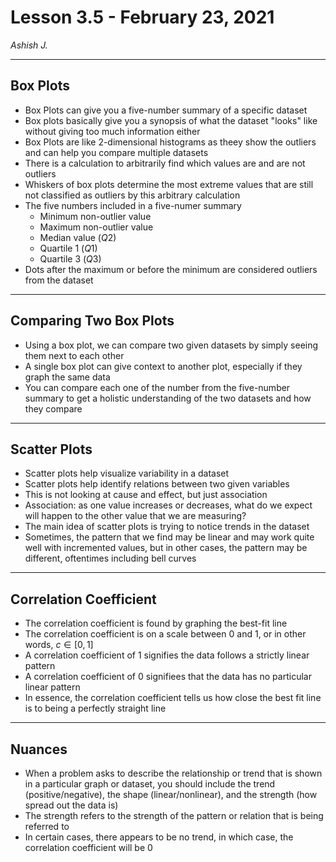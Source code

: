 # Lesson 3.5 - February 23, 2021
<cite>Ashish J.</cite>

****
## Box Plots
- Box Plots can give you a five-number summary of a specific dataset
- Box plots basically give you a synopsis of what the dataset "looks" like without giving too much information either
- Box Plots are like $2$-dimensional histograms as theey show the outliers and can help you compare multiple datasets
- There is a calculation to arbitrarily find which values are and are not outliers
- Whiskers of box plots determine the most extreme values that are still not classified as outliers by this arbitrary calculation
- The five numbers included in a five-numer summary
	- Minimum non-outlier value
	- Maximum non-outlier value
	- Median value ($Q2$)
	- Quartile 1 ($Q1$)
	- Quartile 3 ($Q3$)
- Dots after the maximum or before the minimum are considered outliers from the dataset

****
## Comparing Two Box Plots
- Using a box plot, we can compare two given datasets by simply seeing them next to each other
- A single box plot can give context to another plot, especially if they graph the same data
- You can compare each one of the number from the five-number summary to get a holistic understanding of the two datasets and how they compare

****
## Scatter Plots
- Scatter plots help visualize variability in a dataset
- Scatter plots help identify relations between two given variables
- This is not looking at cause and effect, but just association
- Association: as one value increases or decreases, what do we expect will happen to the other value that we are measuring?
- The main idea of scatter plots is trying to notice trends in the dataset
- Sometimes, the pattern that we find may be linear and may work quite well with incremented values, but in other cases, the pattern may be different, oftentimes including bell curves

****
## Correlation Coefficient
- The correlation coefficient is found by graphing the best-fit line
- The correlation coefficient is on a scale between $0$ and $1$, or in other words, $c \in [0,1]$
- A correlation coefficient of $1$ signifies the data follows a strictly linear pattern
- A correlation coefficient of $0$ signifiees that the data has no particular linear pattern
- In essence, the correlation coefficient tells us how close the best fit line is to being a perfectly straight line

****
## Nuances
- When a problem asks to describe the relationship or trend that is shown in a particular graph or dataset, you should include the trend (positive/negative), the shape (linear/nonlinear), and the strength (how spread out the data is)
- The strength refers to the strength of the pattern or relation that is being referred to
- In certain cases, there appears to be no trend, in which case, the correlation coefficient will be $0$